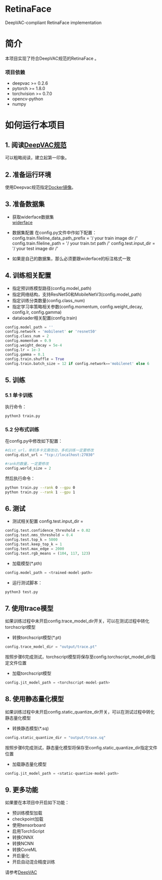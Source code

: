 # RetinaFace
DeepVAC-compliant RetinaFace implementation

# 简介
本项目实现了符合DeepVAC规范的RetinaFace 。

### 项目依赖

- deepvac >= 0.2.6
- pytorch >= 1.8.0
- torchvision >= 0.7.0
- opencv-python
- numpy

# 如何运行本项目

## 1. 阅读[DeepVAC规范](https://github.com/DeepVAC/deepvac)
可以粗略阅读，建立起第一印象。

## 2. 准备运行环境
使用Deepvac规范指定[Docker镜像](https://github.com/DeepVAC/deepvac#2-%E7%8E%AF%E5%A2%83%E5%87%86%E5%A4%87)。

## 3. 准备数据集
- 获取widerface数据集      
[widerface](http://shuoyang1213.me/WIDERFACE)

- 数据集配置
在config.py文件中作如下配置：     
config.train.fileline_data_path_prefix = '/ your train image dir /'
config.train.fileline_path = '/ your train.txt path /'
config.test.input_dir = '/ your test image dir /'

- 如果是自己的数据集，那么必须要跟widerface的标注格式一致

## 4. 训练相关配置
- 指定预训练模型路径(config.model_path)      
- 指定网络结构，支持ResNet50和MobileNetV3(config.model_path)
- 指定训练分类数量(config.class_num)    
- 指定学习率策略相关参数(config.momentum, config.weight_decay, config.lr, config.gamma)
- dataloader相关配置(config.train)     

```python
config.model_path = ''
config.network = 'mobilenet' or 'resnet50'
config.class_num = 2
config.momentum = 0.9
config.weight_decay = 5e-4
config.lr = 1e-3
config.gamma = 0.1
config.train.shuffle = True
config.train.batch_size = 12 if config.network=='mobilenet' else 6

```
## 5. 训练

### 5.1 单卡训练
执行命令：

```bash
python3 train.py
```

### 5.2 分布式训练

在config.py中修改如下配置：
```python
#dist_url，单机多卡无需改动，多机训练一定要修改
config.dist_url = "tcp://localhost:27030"

#rank的数量，一定要修改
config.world_size = 2
```
然后执行命令：

```bash
python train.py --rank 0 --gpu 0
python train.py --rank 1 --gpu 1
```


## 6. 测试

- 测试相关配置
config.test.input_dir = <test-data-path>

```python
config.test.confidence_threshold = 0.02
config.test.nms_threshold = 0.4
config.test.top_k = 5000
config.test.keep_top_k = 1
config.test.max_edge = 2000
config.test.rgb_means = (104, 117, 123)
```

- 加载模型(*.pth)

```python
config.model_path = <trained-model-path>
```

- 运行测试脚本：

```bash
python3 test.py
```
## 7. 使用trace模型
如果训练过程中未开启config.trace_model_dir开关，可以在测试过程中转化torchscript模型     

- 转换torchscript模型(*.pt)     

```python
config.trace_model_dir = "output/trace.pt"
```

按照步骤6完成测试，torchscript模型将保存至config.torchscript_model_dir指定文件位置      

- 加载torchscript模型

```python
config.jit_model_path = <torchscript-model-path>
```

## 8. 使用静态量化模型
如果训练过程中未开启config.static_quantize_dir开关，可以在测试过程中转化静态量化模型     
- 转换静态模型(*.sq)     

```python
config.static_quantize_dir = "output/trace.sq"
```
按照步骤6完成测试，静态量化模型将保存至config.static_quantize_dir指定文件位置      

- 加载静态量化模型

```python
config.jit_model_path = <static-quantize-model-path>
```


## 9. 更多功能
如果要在本项目中开启如下功能：
- 预训练模型加载
- checkpoint加载
- 使用tensorboard
- 启用TorchScript
- 转换ONNX
- 转换NCNN
- 转换CoreML
- 开启量化
- 开启自动混合精度训练

请参考[DeepVAC](https://github.com/DeepVAC/deepvac)

